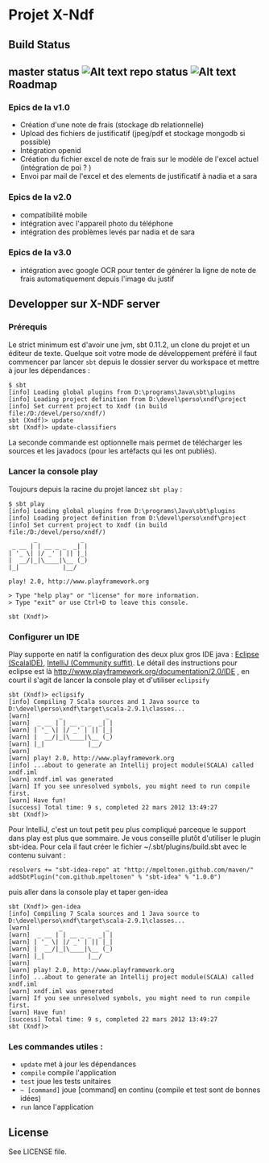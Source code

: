 Projet X-Ndf
==========
Build Status
----------
master status ![Alt text](https://secure.travis-ci.org/jeantil/xndf.png?branch=master)
repo status ![Alt text](https://secure.travis-ci.org/jeantil/xndf.png)
Roadmap
----------
### Epics de la v1.0
- Création d'une note de frais (stockage db relationnelle)
- Upload des fichiers de justificatif (jpeg/pdf et stockage mongodb si possible)
- Intégration openid
- Création du fichier excel de note de frais sur le modèle de l'excel actuel (intégration de poi ? )
- Envoi par mail de l'excel et des elements de justificatif à nadia et a sara

### Epics de la v2.0
- compatibilité mobile
- intégration avec l'appareil photo du téléphone
- intégration des problèmes levés par nadia et de sara 

### Epics de la v3.0
- intégration avec google OCR pour tenter de générer la ligne de note de frais automatiquement depuis l'image du justif

Developper sur X-NDF server
----------
### Prérequis
Le strict minimum est d'avoir une jvm, sbt 0.11.2, un clone du projet et un éditeur de texte.
Quelque soit votre mode de développement préféré il faut commencer par lancer `sbt` depuis le dossier server du workspace et mettre à jour les dépendances :

    $ sbt
    [info] Loading global plugins from D:\programs\Java\sbt\plugins
    [info] Loading project definition from D:\devel\perso\xndf\project
    [info] Set current project to Xndf (in build file:/D:/devel/perso/xndf/)
    sbt (Xndf)> update
    sbt (Xndf)> update-classifiers 
La seconde commande est optionnelle mais permet de télécharger les sources et les javadocs (pour les artéfacts qui les ont publiés). 

### Lancer la console play
Toujours depuis la racine du projet lancez `sbt play` :

    $ sbt play
    [info] Loading global plugins from D:\programs\Java\sbt\plugins
    [info] Loading project definition from D:\devel\perso\xndf\project
    [info] Set current project to Xndf (in build file:/D:/devel/perso/xndf/)
           _            _
     _ __ | | __ _ _  _| |
    | '_ \| |/ _' | || |_|
    |  __/|_|\____|\__ (_)
    |_|            |__/
    
    play! 2.0, http://www.playframework.org
    
    > Type "help play" or "license" for more information.
    > Type "exit" or use Ctrl+D to leave this console.
    
    sbt (Xndf)>
### Configurer un IDE
Play supporte en natif la configuration des deux plux gros IDE java : [Eclipse (ScalaIDE)](http://scala-ide.org/download/current.html), [IntelliJ (Community suffit)](http://confluence.jetbrains.net/display/IDEADEV/IDEA+11.1+EAP). Le détail des instructions pour eclipse est là http://www.playframework.org/documentation/2.0/IDE , en court il s'agit de lancer la console play et d'utiliser `eclipsify` 
    
    sbt (Xndf)> eclipsify
    [info] Compiling 7 Scala sources and 1 Java source to D:\devel\perso\xndf\target\scala-2.9.1\classes...
    [warn]        _            _
    [warn]  _ __ | | __ _ _  _| |
    [warn] | '_ \| |/ _' | || |_|
    [warn] |  __/|_|\____|\__ (_)
    [warn] |_|            |__/
    [warn]
    [warn] play! 2.0, http://www.playframework.org
    [info] ...about to generate an Intellij project module(SCALA) called xndf.iml
    [warn] xndf.iml was generated
    [warn] If you see unresolved symbols, you might need to run compile first.
    [warn] Have fun!
    [success] Total time: 9 s, completed 22 mars 2012 13:49:27
    sbt (Xndf)>
    
Pour IntelliJ, c'est un tout petit peu plus compliqué parceque le support dans play est plus que sommaire. Je vous conseille plutôt d'utiliser le plugin sbt-idea. Pour cela il faut créer le fichier ~/.sbt/plugins/build.sbt avec le contenu suivant : 

    resolvers += "sbt-idea-repo" at "http://mpeltonen.github.com/maven/"
    addSbtPlugin("com.github.mpeltonen" % "sbt-idea" % "1.0.0")
puis aller dans la console play et taper gen-idea

    sbt (Xndf)> gen-idea
    [info] Compiling 7 Scala sources and 1 Java source to D:\devel\perso\xndf\target\scala-2.9.1\classes...
    [warn]        _            _
    [warn]  _ __ | | __ _ _  _| |
    [warn] | '_ \| |/ _' | || |_|
    [warn] |  __/|_|\____|\__ (_)
    [warn] |_|            |__/
    [warn]
    [warn] play! 2.0, http://www.playframework.org
    [info] ...about to generate an Intellij project module(SCALA) called xndf.iml
    [warn] xndf.iml was generated
    [warn] If you see unresolved symbols, you might need to run compile first.
    [warn] Have fun!
    [success] Total time: 9 s, completed 22 mars 2012 13:49:27
    sbt (Xndf)>

### Les commandes utiles : 

- `update` met à jour les dépendances
- `compile` compile l'application
- `test` joue les tests unitaires
- `~ [command]` joue [command] en continu (compile et test sont de bonnes idées)
- `run` lance l'application


License
--------

See LICENSE file.